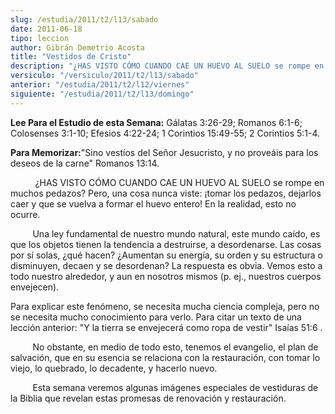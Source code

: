 ```yaml
---
slug: /estudia/2011/t2/l13/sabado
date: 2011-06-18
tipo: leccion
author: Gibrán Demetrio Acosta
title: "Vestidos de Cristo"
description: "¿HAS VISTO CÓMO CUANDO CAE UN HUEVO AL SUELO se rompe en muchos pedazos? Pero,  una cosa nunca viste: ¡tomar los pedazos, dejarlos caer y que se vuelva a  formar el huevo entero! En la realidad, esto no ocurre. Una ley fundamental de  nuestro mundo natural, este mundo caído, e..."
versiculo: "/versiculo/2011/t2/l13/sabado"
anterior: "/estudia/2011/t2/l12/viernes"
siguiente: "/estudia/2011/t2/l13/domingo"
---
```


**Lee Para el Estudio de esta Semana:** Gálatas 3:26-29; Romanos 6:1-6; Colosenses 3:1-10; Efesios 4:22-24; 1 Corintios 15:49-55; 2 Corintios 5:1-4.

**Para Memorizar:**"Sino vestíos del Señor Jesucristo, y no proveáis para los deseos de la carne" Romanos 13:14.

          ¿HAS VISTO CÓMO CUANDO CAE UN HUEVO AL SUELO se rompe en muchos pedazos? Pero, una cosa nunca viste: ¡tomar los pedazos, dejarlos caer y que se vuelva a formar el huevo entero! En la realidad, esto no ocurre.

         Una ley fundamental de nuestro mundo natural, este mundo caído, es que los objetos tienen la tendencia a destruirse, a desordenarse. Las cosas por sí solas, ¿qué hacen? ¿Aumentan su energía, su orden y su estructura o disminuyen, decaen y se desordenan? La respuesta es obvia. Vemos esto a todo nuestro alrededor, y aun en nosotros mismos (p. ej., nuestros cuerpos envejecen).

Para explicar este fenómeno, se necesita mucha ciencia compleja, pero no se necesita mucho conocimiento para verlo. Para citar un texto de una lección anterior: "Y la tierra se envejecerá como ropa de vestir" Isaías 51:6 .

         No obstante, en medio de todo esto, tenemos el evangelio, el plan de salvación, que en su esencia se relaciona con la restauración, con tomar lo viejo, lo quebrado, lo decadente, y hacerlo nuevo.

         Esta semana veremos algunas imágenes especiales de vestiduras de la Biblia que revelan estas promesas de renovación y restauración.

